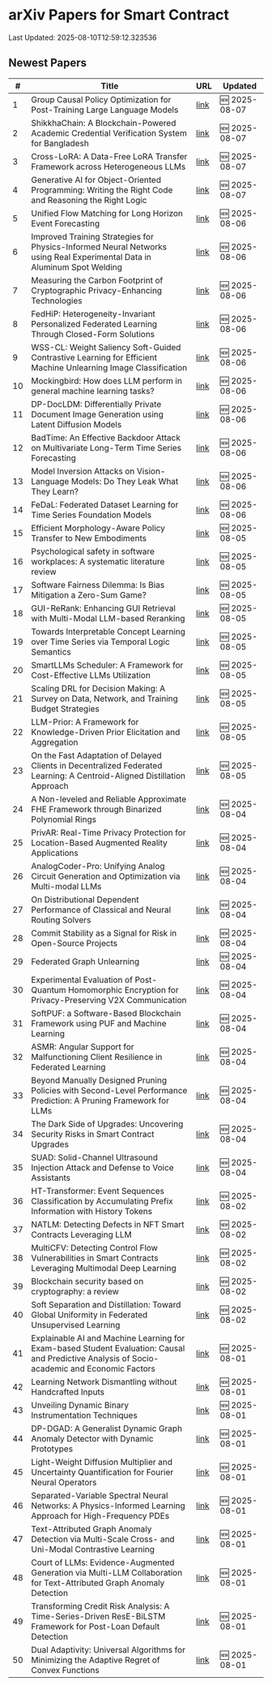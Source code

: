 # arXiv Papers for Smart Contract

Last Updated: 2025-08-10T12:59:12.323536

## Newest Papers

|\#|Title|URL|Updated|
|---|---|---|---|
|1|Group Causal Policy Optimization for Post-Training Large Language Models|[link](http://arxiv.org/abs/2508.05428v1)|🆕 2025-08-07|
|2|ShikkhaChain: A Blockchain-Powered Academic Credential Verification System for Bangladesh|[link](http://arxiv.org/abs/2508.05334v1)|🆕 2025-08-07|
|3|Cross-LoRA: A Data-Free LoRA Transfer Framework across Heterogeneous LLMs|[link](http://arxiv.org/abs/2508.05232v1)|🆕 2025-08-07|
|4|Generative AI for Object-Oriented Programming: Writing the Right Code and Reasoning the Right Logic|[link](http://arxiv.org/abs/2508.05005v1)|🆕 2025-08-07|
|5|Unified Flow Matching for Long Horizon Event Forecasting|[link](http://arxiv.org/abs/2508.04843v1)|🆕 2025-08-06|
|6|Improved Training Strategies for Physics-Informed Neural Networks using Real Experimental Data in Aluminum Spot Welding|[link](http://arxiv.org/abs/2508.04595v1)|🆕 2025-08-06|
|7|Measuring the Carbon Footprint of Cryptographic Privacy-Enhancing Technologies|[link](http://arxiv.org/abs/2508.04583v1)|🆕 2025-08-06|
|8|FedHiP: Heterogeneity-Invariant Personalized Federated Learning Through Closed-Form Solutions|[link](http://arxiv.org/abs/2508.04470v1)|🆕 2025-08-06|
|9|WSS-CL: Weight Saliency Soft-Guided Contrastive Learning for Efficient Machine Unlearning Image Classification|[link](http://arxiv.org/abs/2508.04308v1)|🆕 2025-08-06|
|10|Mockingbird: How does LLM perform in general machine learning tasks?|[link](http://arxiv.org/abs/2508.04279v1)|🆕 2025-08-06|
|11|DP-DocLDM: Differentially Private Document Image Generation using Latent Diffusion Models|[link](http://arxiv.org/abs/2508.04208v1)|🆕 2025-08-06|
|12|BadTime: An Effective Backdoor Attack on Multivariate Long-Term Time Series Forecasting|[link](http://arxiv.org/abs/2508.04189v1)|🆕 2025-08-06|
|13|Model Inversion Attacks on Vision-Language Models: Do They Leak What They Learn?|[link](http://arxiv.org/abs/2508.04097v1)|🆕 2025-08-06|
|14|FeDaL: Federated Dataset Learning for Time Series Foundation Models|[link](http://arxiv.org/abs/2508.04045v1)|🆕 2025-08-06|
|15|Efficient Morphology-Aware Policy Transfer to New Embodiments|[link](http://arxiv.org/abs/2508.03660v1)|🆕 2025-08-05|
|16|Psychological safety in software workplaces: A systematic literature review|[link](http://arxiv.org/abs/2508.03369v1)|🆕 2025-08-05|
|17|Software Fairness Dilemma: Is Bias Mitigation a Zero-Sum Game?|[link](http://arxiv.org/abs/2508.03323v1)|🆕 2025-08-05|
|18|GUI-ReRank: Enhancing GUI Retrieval with Multi-Modal LLM-based Reranking|[link](http://arxiv.org/abs/2508.03298v1)|🆕 2025-08-05|
|19|Towards Interpretable Concept Learning over Time Series via Temporal Logic Semantics|[link](http://arxiv.org/abs/2508.03269v1)|🆕 2025-08-05|
|20|SmartLLMs Scheduler: A Framework for Cost-Effective LLMs Utilization|[link](http://arxiv.org/abs/2508.03258v1)|🆕 2025-08-05|
|21|Scaling DRL for Decision Making: A Survey on Data, Network, and Training Budget Strategies|[link](http://arxiv.org/abs/2508.03194v1)|🆕 2025-08-05|
|22|LLM-Prior: A Framework for Knowledge-Driven Prior Elicitation and Aggregation|[link](http://arxiv.org/abs/2508.03766v1)|🆕 2025-08-05|
|23|On the Fast Adaptation of Delayed Clients in Decentralized Federated Learning: A Centroid-Aligned Distillation Approach|[link](http://arxiv.org/abs/2508.02993v1)|🆕 2025-08-05|
|24|A Non-leveled and Reliable Approximate FHE Framework through Binarized Polynomial Rings|[link](http://arxiv.org/abs/2508.02943v1)|🆕 2025-08-04|
|25|PrivAR: Real-Time Privacy Protection for Location-Based Augmented Reality Applications|[link](http://arxiv.org/abs/2508.02551v1)|🆕 2025-08-04|
|26|AnalogCoder-Pro: Unifying Analog Circuit Generation and Optimization via Multi-modal LLMs|[link](http://arxiv.org/abs/2508.02518v1)|🆕 2025-08-04|
|27|On Distributional Dependent Performance of Classical and Neural Routing Solvers|[link](http://arxiv.org/abs/2508.02510v1)|🆕 2025-08-04|
|28|Commit Stability as a Signal for Risk in Open-Source Projects|[link](http://arxiv.org/abs/2508.02487v1)|🆕 2025-08-04|
|29|Federated Graph Unlearning|[link](http://arxiv.org/abs/2508.02485v1)|🆕 2025-08-04|
|30|Experimental Evaluation of Post-Quantum Homomorphic Encryption for Privacy-Preserving V2X Communication|[link](http://arxiv.org/abs/2508.02461v1)|🆕 2025-08-04|
|31|SoftPUF: a Software-Based Blockchain Framework using PUF and Machine Learning|[link](http://arxiv.org/abs/2508.02438v1)|🆕 2025-08-04|
|32|ASMR: Angular Support for Malfunctioning Client Resilience in Federated Learning|[link](http://arxiv.org/abs/2508.02414v1)|🆕 2025-08-04|
|33|Beyond Manually Designed Pruning Policies with Second-Level Performance Prediction: A Pruning Framework for LLMs|[link](http://arxiv.org/abs/2508.02381v1)|🆕 2025-08-04|
|34|The Dark Side of Upgrades: Uncovering Security Risks in Smart Contract Upgrades|[link](http://arxiv.org/abs/2508.02145v1)|🆕 2025-08-04|
|35|SUAD: Solid-Channel Ultrasound Injection Attack and Defense to Voice Assistants|[link](http://arxiv.org/abs/2508.02116v1)|🆕 2025-08-04|
|36|HT-Transformer: Event Sequences Classification by Accumulating Prefix Information with History Tokens|[link](http://arxiv.org/abs/2508.01474v1)|🆕 2025-08-02|
|37|NATLM: Detecting Defects in NFT Smart Contracts Leveraging LLM|[link](http://arxiv.org/abs/2508.01351v1)|🆕 2025-08-02|
|38|MultiCFV: Detecting Control Flow Vulnerabilities in Smart Contracts Leveraging Multimodal Deep Learning|[link](http://arxiv.org/abs/2508.01346v1)|🆕 2025-08-02|
|39|Blockchain security based on cryptography: a review|[link](http://arxiv.org/abs/2508.01280v1)|🆕 2025-08-02|
|40|Soft Separation and Distillation: Toward Global Uniformity in Federated Unsupervised Learning|[link](http://arxiv.org/abs/2508.01251v1)|🆕 2025-08-02|
|41|Explainable AI and Machine Learning for Exam-based Student Evaluation: Causal and Predictive Analysis of Socio-academic and Economic Factors|[link](http://arxiv.org/abs/2508.00785v1)|🆕 2025-08-01|
|42|Learning Network Dismantling without Handcrafted Inputs|[link](http://arxiv.org/abs/2508.00706v1)|🆕 2025-08-01|
|43|Unveiling Dynamic Binary Instrumentation Techniques|[link](http://arxiv.org/abs/2508.00682v1)|🆕 2025-08-01|
|44|DP-DGAD: A Generalist Dynamic Graph Anomaly Detector with Dynamic Prototypes|[link](http://arxiv.org/abs/2508.00664v1)|🆕 2025-08-01|
|45|Light-Weight Diffusion Multiplier and Uncertainty Quantification for Fourier Neural Operators|[link](http://arxiv.org/abs/2508.00643v1)|🆕 2025-08-01|
|46|Separated-Variable Spectral Neural Networks: A Physics-Informed Learning Approach for High-Frequency PDEs|[link](http://arxiv.org/abs/2508.00628v1)|🆕 2025-08-01|
|47|Text-Attributed Graph Anomaly Detection via Multi-Scale Cross- and Uni-Modal Contrastive Learning|[link](http://arxiv.org/abs/2508.00513v1)|🆕 2025-08-01|
|48|Court of LLMs: Evidence-Augmented Generation via Multi-LLM Collaboration for Text-Attributed Graph Anomaly Detection|[link](http://arxiv.org/abs/2508.00507v1)|🆕 2025-08-01|
|49|Transforming Credit Risk Analysis: A Time-Series-Driven ResE-BiLSTM Framework for Post-Loan Default Detection|[link](http://arxiv.org/abs/2508.00415v1)|🆕 2025-08-01|
|50|Dual Adaptivity: Universal Algorithms for Minimizing the Adaptive Regret of Convex Functions|[link](http://arxiv.org/abs/2508.00392v1)|🆕 2025-08-01|
